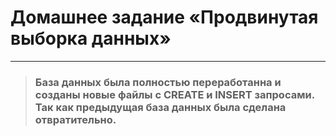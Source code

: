 # Домашнее задание «Продвинутая выборка данных»

------------

> ### База данных была полностью переработанна и созданы новые файлы с CREATE и INSERT запросами. Так как предыдущая база данных была сделана отвратительно. 
